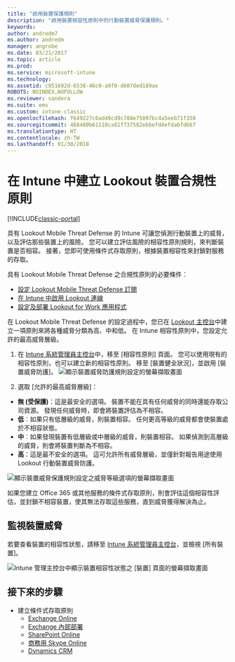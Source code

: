 ```yaml
---
title: "啟用裝置保護規則"
description: "啟用裝置相容性原則中的行動裝置威脅保護規則。"
keywords: 
author: andredm7
ms.author: andredm
manager: angrobe
ms.date: 03/21/2017
ms.topic: article
ms.prod: 
ms.service: microsoft-intune
ms.technology: 
ms.assetid: c951692d-6538-46c0-a9f0-d607ded189ae
ROBOTS: NOINDEX,NOFOLLOW
ms.reviewer: sandera
ms.suite: ems
ms.custom: intune-classic
ms.openlocfilehash: f649227c6ad49cd9c788e75097bc4a5eeb71f350
ms.sourcegitcommit: 468480b61110ca81f737582ebbefd4efda6fd667
ms.translationtype: HT
ms.contentlocale: zh-TW
ms.lasthandoff: 01/30/2018
---
```

# <a name="create-lookout-device-compliance-policy-in-intune"></a>在 Intune 中建立 Lookout 裝置合規性原則

[!INCLUDE[classic-portal](../includes/classic-portal.md)]

具有 Lookout Mobile Threat Defense 的 Intune 可讓您偵測行動裝置上的威脅，以及評估那些裝置上的風險。 您可以建立評估風險的相容性原則規則，來判斷裝置是否相容。 接著，您即可使用條件式存取原則，根據裝置相容性來封鎖對服務的存取。

具有 Lookout Mobile Threat Defense 之合規性原則的必要條件：

- [設定 Lookout Mobile Threat Defense 訂閱](setup-your-lookout-mtd-subscription.md)
- [在 Intune 中啟用 Lookout 連線](enable-lookout-mtd-connection.md)
- [設定及部署 Lookout for Work 應用程式](configure-deploy-lookout-for-work-app.md)

在 Lookout Mobile Threat Defense 的設定過程中，您已在 [Lookout 主控台](https://aad.lookout.com)中建立一項原則來將各種威脅分類為高、中和低。 在 Intune 相容性原則中，您設定允許的最高威脅層級。

1. 在 [Intune 系統管理員主控台](https://manage.microsoft.com)中，移至 [相容性原則] 頁面。 您可以使用現有的相容性原則，也可以建立新的相容性原則。 移至 [裝置健全狀況]，並啟用 [裝置威脅防護]。
  ![顯示裝置威脅防護規則設定的螢幕擷取畫面 ](../media/mtp/mtp-compliance-policy-rule.png)

2. 選取 [允許的最高威脅層級]：
  * **無 (受保護)**：這是最安全的選項。  裝置不能在具有任何威脅的同時還能存取公司資源。  發現任何威脅時，即會將裝置評估為不相容。  
  * **低**︰如果只有低層級的威脅，則裝置相容。 任何更高等級的威脅都會使裝置處於不相容狀態。
  * **中**︰如果發現裝置有低層級或中層級的威脅，則裝置相容。 如果偵測到高層級的威脅，則會將裝置判斷為不相容。
  * **高**：這是最不安全的選項。 這可允許所有威脅層級，並僅針對報告用途使用 Lookout 行動裝置威脅防護。

![顯示裝置威脅保護規則設定之威脅等級選項的螢幕擷取畫面](../media/mtp/mtp-compliance-policy-setting.png)

如果您建立 Office 365 或其他服務的條件式存取原則，則會評估這個相容性評估，並封鎖不相容裝置，使其無法存取這些服務，直到威脅獲得解決為止。

## <a name="monitor-device-threats"></a>監視裝置威脅
若要查看裝置的相容性狀態，請移至 [Intune 系統管理員主控台](https://manage.microsoft.com)，並檢視 [所有裝置]。

![Intune 管理主控台中顯示裝置相容性狀態之 [裝置] 頁面的螢幕擷取畫面](../media/mtp/mtp-device-status-intune-console.png)

## <a name="next-steps"></a>接下來的步驟
* 建立條件式存取原則
  * [Exchange Online](restrict-access-to-exchange-online-with-microsoft-intune.md)
  * [Exchange 內部部署](restrict-access-to-exchange-onpremises-with-microsoft-intune.md)
  * [SharePoint Online](restrict-access-to-sharepoint-online-with-microsoft-intune.md)
  * [商務用 Skype Online](restrict-access-to-skype-for-business-online-with-microsoft-intune.md)
  * [Dynamics CRM](restrict-access-to-dynamics-crm-online-with-microsoft-intune.md)
